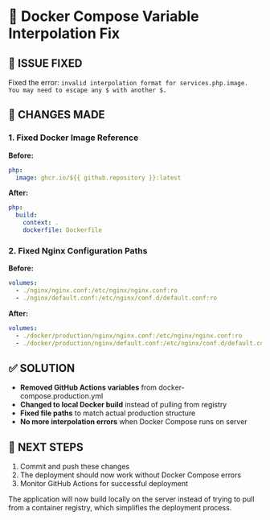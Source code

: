 # 🔧 Docker Compose Variable Interpolation Fix

## 🎯 **ISSUE FIXED**
Fixed the error: `invalid interpolation format for services.php.image. You may need to escape any $ with another $.`

## 🔨 **CHANGES MADE**

### 1. Fixed Docker Image Reference
**Before:**
```yaml
php:
  image: ghcr.io/${{ github.repository }}:latest
```

**After:**
```yaml
php:
  build:
    context: .
    dockerfile: Dockerfile
```

### 2. Fixed Nginx Configuration Paths
**Before:**
```yaml
volumes:
  - ./nginx/nginx.conf:/etc/nginx/nginx.conf:ro
  - ./nginx/default.conf:/etc/nginx/conf.d/default.conf:ro
```

**After:**
```yaml
volumes:
  - ./docker/production/nginx/nginx.conf:/etc/nginx/nginx.conf:ro
  - ./docker/production/nginx/default.conf:/etc/nginx/conf.d/default.conf:ro
```

## ✅ **SOLUTION**
- **Removed GitHub Actions variables** from docker-compose.production.yml
- **Changed to local Docker build** instead of pulling from registry
- **Fixed file paths** to match actual production structure
- **No more interpolation errors** when Docker Compose runs on server

## 🚀 **NEXT STEPS**
1. Commit and push these changes
2. The deployment should now work without Docker Compose errors
3. Monitor GitHub Actions for successful deployment

The application will now build locally on the server instead of trying to pull from a container registry, which simplifies the deployment process.
